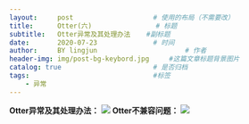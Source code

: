 ```yaml
---
layout:     post   				    # 使用的布局（不需要改）
title:      Otter(六) 				# 标题 
subtitle:   Otter异常及其处理办法    #副标题
date:       2020-07-23 				# 时间
author:     BY lingjun						# 作者
header-img: img/post-bg-keybord.jpg 	#这篇文章标题背景图片
catalog: true 						# 是否归档
tags:								#标签
    - 异常
---
```


**Otter异常及其处理办法：**
![](https://i.loli.net/2020/09/23/9bYKRMZF24caHXQ.png)
**Otter不兼容问题：**
![](https://i.loli.net/2020/09/23/5ogRztC4EdseGqf.png)